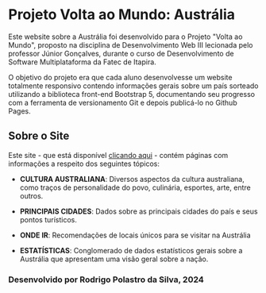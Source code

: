 # Projeto Volta ao Mundo: Austrália

Este website sobre a Austrália foi desenvolvido para o Projeto "Volta ao Mundo", proposto na disciplina de Desenvolvimento Web III lecionada pelo professor Júnior Gonçalves, durante o curso de Desenvolvimento de Software Multiplataforma da Fatec de Itapira.

O objetivo do projeto era que cada aluno desenvolvesse um website totalmente responsivo contendo informações gerais sobre um país sorteado utilizando a biblioteca front-end Bootstrap 5, documentando seu progresso com a ferramenta de versionamento Git e depois publicá-lo no Github Pages.

## Sobre o Site

Este site - que está disponível [clicando aqui](https://rodrigopolastro.github.io/VoltaAoMundo-Australia/) - contém páginas com informações a respeito dos seguintes tópicos:

- **CULTURA AUSTRALIANA**: Diversos aspectos da cultura australiana, como traços de personalidade do povo, culinária, esportes, arte, entre outros.

- **PRINCIPAIS CIDADES**: Dados sobre as principais cidades do país e seus pontos turísticos.

- **ONDE IR**: Recomendações de locais únicos para se visitar na Austrália

- **ESTATÍSTICAS**: Conglomerado de dados estatísticos gerais sobre a Austrália que apresentam uma visão geral sobre a nação.

### Desenvolvido por Rodrigo Polastro da Silva, 2024

